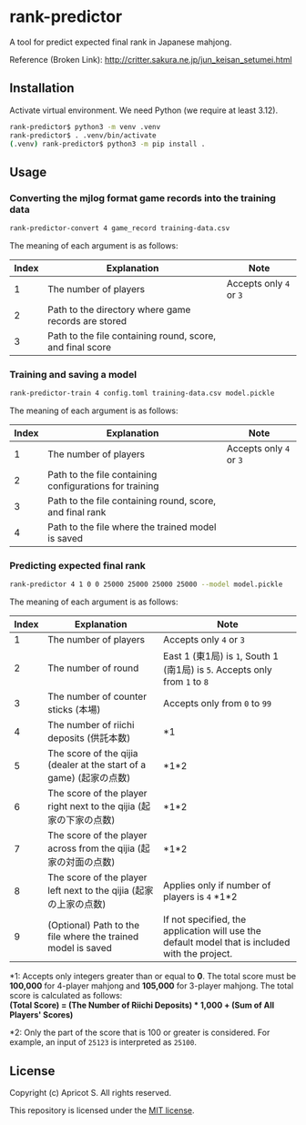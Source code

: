 # rank-predictor

A tool for predict expected final rank in Japanese mahjong.

Reference (Broken Link): <http://critter.sakura.ne.jp/jun_keisan_setumei.html>

## Installation

Activate virtual environment. We need Python (we require at least 3.12).

```sh
rank-predictor$ python3 -m venv .venv
rank-predictor$ . .venv/bin/activate
(.venv) rank-predictor$ python3 -m pip install .
```

## Usage

### Converting the mjlog format game records into the training data

```sh
rank-predictor-convert 4 game_record training-data.csv
```

The meaning of each argument is as follows:

|Index|Explanation|Note|
|-|-|-|
|1|The number of players|Accepts only `4` or `3`|
|2|Path to the directory where game records are stored||
|3|Path to the file containing round, score, and final score||

### Training and saving a model

```sh
rank-predictor-train 4 config.toml training-data.csv model.pickle
```

The meaning of each argument is as follows:

|Index|Explanation|Note|
|-|-|-|
|1|The number of players|Accepts only `4` or `3`|
|2|Path to the file containing configurations for training||
|3|Path to the file containing round, score, and final rank||
|4|Path to the file where the trained model is saved||

### Predicting expected final rank

```sh
rank-predictor 4 1 0 0 25000 25000 25000 25000 --model model.pickle
```

The meaning of each argument is as follows:

|Index|Explanation|Note|
|-|-|-|
|1|The number of players|Accepts only `4` or `3`|
|2|The number of round|East 1 (東1局) is `1`, South 1 (南1局) is `5`. Accepts only from `1` to `8`|
|3|The number of counter sticks (本場)|Accepts only from `0` to `99`|
|4|The number of riichi deposits (供託本数)|\*1|
|5|The score of the qijia (dealer at the start of a game) (起家の点数)|\*1\*2|
|6|The score of the player right next to the qijia (起家の下家の点数)|\*1\*2|
|7|The score of the player across from the qijia (起家の対面の点数)|\*1\*2|
|8|The score of the player left next to the qijia (起家の上家の点数)|Applies only if number of players is `4` \*1\*2|
|9|(Optional) Path to the file where the trained model is saved|If not specified, the application will use the default model that is included with the project.|

*1: Accepts only integers greater than or equal to **0**. The total score must be **100,000** for 4-player mahjong and **105,000** for 3-player mahjong. The total score is calculated as follows:  
**(Total Score) = (The Number of Riichi Deposits) * 1,000 + (Sum of All Players' Scores)**

*2: Only the part of the score that is 100 or greater is considered. For example, an input of `25123` is interpreted as `25100`.

## License

Copyright (c) Apricot S. All rights reserved.

This repository is licensed under the [MIT license](LICENSE).
